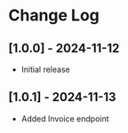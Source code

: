 # Change Log

## [1.0.0] - 2024-11-12

 - Initial release

## [1.0.1] - 2024-11-13

 - Added Invoice endpoint
